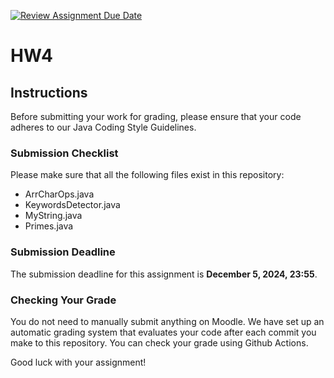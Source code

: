 [![Review Assignment Due Date](https://classroom.github.com/assets/deadline-readme-button-22041afd0340ce965d47ae6ef1cefeee28c7c493a6346c4f15d667ab976d596c.svg)](https://classroom.github.com/a/B2TIOyfc)

# HW4

## Instructions

Before submitting your work for grading, please ensure that your code adheres to our Java Coding Style Guidelines.

### Submission Checklist

Please make sure that all the following files exist in this repository:

- ArrCharOps.java
- KeywordsDetector.java
- MyString.java
- Primes.java

### Submission Deadline

The submission deadline for this assignment is **December 5, 2024, 23:55**.

### Checking Your Grade

You do not need to manually submit anything on Moodle. 
We have set up an automatic grading system that evaluates your code after each commit you make to this repository. 
You can check your grade using Github Actions.

Good luck with your assignment!
